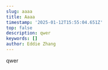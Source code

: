 ```yaml
---
slug: aaaa
title: Aaaa
timestamp: '2025-01-12T15:55:04.651Z'
top: false
description: qwer
keywords: []
author: Eddie Zhang
---
```

qwer
